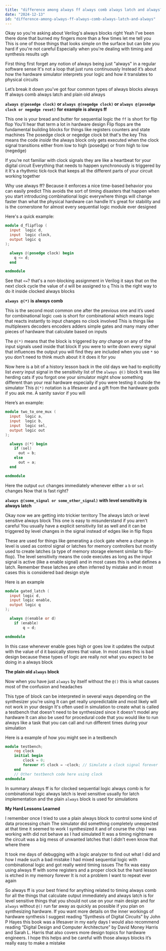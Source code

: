 ```yaml
---
title: "difference among always ff always comb always latch and always?"
date: "2024-12-13"
id: "difference-among-always-ff-always-comb-always-latch-and-always"
---
```


Okay so you're asking about Verilog's always blocks right Yeah I've been there done that burned my fingers more than a few times let me tell you This is one of those things that looks simple on the surface but can bite you hard if you're not careful Especially when you're dealing with timing and synthesis results ugh

First thing first forget any notion of always being just "always" in a regular software sense It's not a loop that just runs continuously Instead it’s about how the hardware simulator interprets your logic and how it translates to physical circuits

Let’s break it down you've got four common types of always blocks always ff always comb always latch and plain old always

**`always @(posedge clock)` or `always @(negedge clock)` or `always @(posedge clock or negedge reset)` for example is always ff**

This one is your bread and butter for sequential logic the `ff` is short for flip flop You'll hear that term a lot in hardware design Flip flops are the fundamental building blocks for things like registers counters and state machines The posedge clock or negedge clock bit that's the key This means the code *inside* the always block only gets executed when the clock signal transitions either from low to high (posedge) or from high to low (negedge)

If you’re not familiar with clock signals they are like a heartbeat for your digital circuit Everything that needs to happen synchronously is triggered by it It's a rhythmic tick-tock that keeps all the different parts of your circuit working together

Why use always ff? Because it enforces a nice time-based behavior you can easily predict This avoids the sort of timing disasters that happen when you start introducing combinational logic everywhere things will change faster than what the physical hardware can handle It's great for stability and is the cornerstone for almost every sequential logic module ever designed

Here's a quick example:

```verilog
module d_flipflop (
  input  logic d,
  input  logic clock,
  output logic q
);

  always @(posedge clock) begin
    q <= d;
  end

endmodule
```

See that `<=`? that's a non-blocking assignment in Verilog it says that on the next clock cycle the value of `d` will be assigned to `q` This is the right way to do it inside clocked always blocks

**`always @(*)` is always comb**

This is the second most common one after the previous one and it’s used for combinational logic `comb` is short for combinational which means logic that reacts instantly to input changes no clock involved This is things like multiplexers decoders encoders adders simple gates and many many other pieces of hardware that calculate based on inputs

The `@(*)` means that the block is triggered by *any* change on any of the input signals used inside that block If you were to write down every signal that influences the output you will find they are included when you use `*` so you don't need to think much about it it does it for you

Now here is a bit of a history lesson back in the old days we had to explicitly list *every* input signal in the sensitivity list of the `always @()` block It was like herding cats if you forgot one your simulator might show something different than your real hardware especially if you were testing it outside the simulator This `@(*)` notation is a lifesaver and a gift from the hardware gods if you ask me. A sanity savior if you will

Here’s an example:

```verilog
module two_to_one_mux (
  input  logic a,
  input  logic b,
  input  logic sel,
  output logic out
);

  always @(*) begin
    if (sel)
      out = b;
    else
      out = a;
  end

endmodule
```

Here the output `out` changes immediately whenever either `a` `b` or `sel` changes Now that is fast right?

**`always @(some_signal or some_other_signal)` with level sensitivity is always latch**

Okay now we are getting into trickier territory The always latch or level sensitive always block This one is easy to misunderstand if you aren't careful You usually have a explicit sensitivity list as well and it can be triggered by level changes in the signal instead of edges like in flip flops

These are used for things like generating a clock gate where a change in level is used as control signal or latches for memory controllers but mostly used to create latches (a type of memory storage element similar to flip-flop). The level sensitivity means the code executes as long as the input signal is active (like a enable signal) and in most cases this is what defines a latch. Remember these latches are often inferred by mistake and in most cases this is considered bad design style

Here is an example

```verilog
module gated_latch (
  input logic d,
  input logic enable,
  output logic q
);

  always @(enable or d)
    if (enable)
        q = d;

endmodule
```
In this case whenever enable goes high or goes low it updates the output with the value of d it basically stores that value. In most cases this is bad design because these types of logic are really not what you expect to be doing in a always block

**The plain old `always` block**

Now when you have just `always` by itself without the `@()` this is what causes most of the confusion and headaches

This type of block can be interpreted in several ways depending on the synthesizer you're using It can get really unpredictable and most likely will not work in your design It's often used in simulation to create what is called a testbench that doesn't need to be synthesized since it doesn't model any hardware It can also be used for procedural code that you would like to run always like a task that you can call and run different times during your simulation

Here is a example of how you might see in a testbench

```verilog
module testbench;
    reg clock
    initial begin
        clock = 0;
        forever #5 clock = ~clock; // Simulate a clock signal forever
    end
    // Other testbench code here using clock
endmodule
```

In summary always ff is for clocked sequential logic always comb is for combinational logic always latch is level sensitive usually for latch implementation and the plain `always` block is used for simulations

**My Hard Lessons Learned**

I remember once I tried to use a plain always block to control some kind of data processing chain The simulator did something completely unexpected at that time it seemed to work I synthesized it and of course the chip I was working with did not behave as I had simulated It was a timing nightmare the circuit was a big mess of unwanted latches that I didn't even know that where there

It took me days of debugging with a logic analyzer to find out what I did and how I made such a bad mistake I had mixed sequential logic with combinational logic and got really weird timing issues The fix was easy using always ff with some registers and a proper clock but the hard lesson is etched in my memory forever It is not a problem I want to repeat ever again

So always ff is your best friend for anything related to timing always comb for all the things that calculate output immediately and always latch is for level sensitive things that you should not use on your main design and for `always` without `@()` run far away as quickly as possible if you plan on synthesizing hardware. If you want more details on the inner workings of hardware synthesis I suggest reading “Synthesis of Digital Circuits” by John P Hayes this book was a lifesaver in my early days I would also recommend reading “Digital Design and Computer Architecture” by David Money Harris and Sarah L. Harris that also covers more design topics for hardware engineers. I hope this helps and be careful with those always blocks it’s really easy to make a mistake
